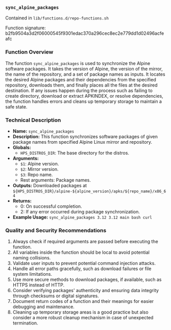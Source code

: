 ### `sync_alpine_packages`

Contained in `lib/functions.d/repo-functions.sh`

Function signature: b2fb9504a3d2f06000545f9301edac370a296cec8ec2e779dd1d02496acfeafc

### Function Overview

The function `sync_alpine_packages` is used to synchronize the Alpine software packages. It takes the version of Alpine, the version of the mirror, the name of the repository, and a set of package names as inputs. It locates the desired Alpine packages and their dependencies from the specified repository, downloads them, and finally places all the files at the desired destination. If any issues happen during the process such as failing to create directory, download or extract APKINDEX, or resolve dependencies, the function handles errors and cleans up temporary storage to maintain a safe state.

### Technical Description

- **Name:** `sync_alpine_packages`
- **Description:** This function synchronizes software packages of given package names from specified Alpine Linux mirror and repository.
- **Globals:**
  - `HPS_DISTROS_DIR`: The base directory for the distros.
- **Arguments:**
  - `$1`: Alpine version.
  - `$2`: Mirror version.
  - `$3`: Repo name.
  - Rest arguments: Package names.
- **Outputs:** Downloaded packages at `${HPS_DISTROS_DIR}/alpine-${alpine_version}/apks/${repo_name}/x86_64`
- **Returns:**
  - 0: On successful completion.
  - 2: If any error occurred during package synchronization.
- **Example Usage:** `sync_alpine_packages 3.12 3.12 main bash curl`

### Quality and Security Recommendations

1. Always check if required arguments are passed before executing the function.
2. All variables inside the function should be local to avoid potential naming collisions.
3. Validate user inputs to prevent potential command injection attacks.
4. Handle all error paths gracefully, such as download failures or file system limitations.
5. Use more secure methods to download packages, if available, such as HTTPS instead of HTTP.
6. Consider verifying packages' authenticity and ensuring data integrity through checksums or digital signatures.
7. Document return codes of a function and their meanings for easier debugging and maintenance.
8. Cleaning up temporary storage areas is a good practice but also consider a more robust cleanup mechanism in case of unexpected termination.

